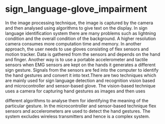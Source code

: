 # sign_language-glove_impairment

In the image processing technique, the image is captured by the camera and then
analysed using algorithms to give text on the display. In sign language
identification system there are many problems such as lightning condition and
the overall condition of the background. A higher resolution camera consumes
more computation time and memory. In another approach, the user needs to use
gloves consisting of flex sensors and motion tracker. Data is gathered from the
sensors and depends on the hand and finger. Another way is to use a portable
accelerometer and tactile sensors when EMG sensors are kept on the hands it
generates a different sign gesture. Signals from the sensors are fed into the
computer to identify the hand gestures and convert it into text.There are two
techniques which are mainly used for sign language detection and recognition
vision based and microcontroller and sensor-based glove. The vision-based
technique uses a camera for capturing hand gestures as images and then uses



different algorithms to analyse them for identifying the meaning of the
particular gesture. In the microcontroller and sensor-based technique flex
sensors and accelerometers are used to detect the hand gestures. The system
excludes wireless transmitters and hence is a complex system.
